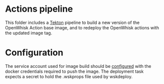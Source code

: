 # Actions pipeline

This folder includes a [Tekton](https://github.com/tektoncd/pipeline) pipeline to
build a new version of the OpenWhisk Action base image, and to redeploy the
OpenWhisk actions with the updated image tag.

# Configuration

The service account used for image build should be [configured](https://github.com/tektoncd/pipeline/blob/master/docs/auth.md#basic-authentication-docker) with the docker
credentials required to push the image.
The deployment task expects a secret to hold the .wskprops file used by wskdeploy.
